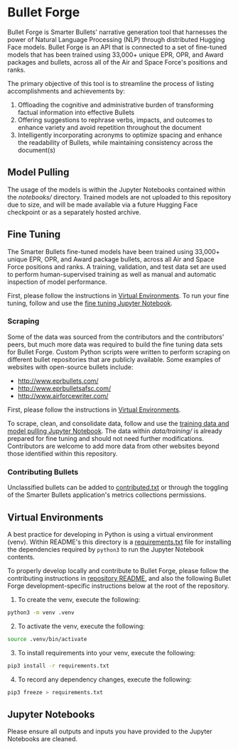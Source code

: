 # Bullet Forge

Bullet Forge is Smarter Bullets' narrative generation tool that harnesses the power of Natural Language Processing (NLP) through distributed Hugging Face models. Bullet Forge is an API that is connected to a set of fine-tuned models that has been trained using 33,000+ unique EPR, OPR, and Award packages and bullets, across all of the Air and Space Force's positions and ranks.

The primary objective of this tool is to streamline the process of listing accomplishments and achievements by:

1. Offloading the cognitive and administrative burden of transforming factual information into effective Bullets
2. Offering suggestions to rephrase verbs, impacts, and outcomes to enhance variety and avoid repetition throughout the document
3. Intelligently incorporating acronyms to optimize spacing and enhance the readability of Bullets, while maintaining consistency across the document(s)

## Model Pulling

The usage of the models is within the Jupyter Notebooks contained within the _notebooks/_ directory. Trained models are not uploaded to this repository due to size, and will be made available via a future Hugging Face checkpoint or as a separately hosted archive.

## Fine Tuning

The Smarter Bullets fine-tuned models have been trained using 33,000+ unique EPR, OPR, and Award package bullets, across all Air and Space Force positions and ranks. A training, validation, and test data set are used to perform human-supervised training as well as manual and automatic inspection of model performance.

First, please follow the instructions in [Virtual Environments](#virtual-environments). To run your fine tuning, follow and use the [fine tuning Jupyter Notebook](./notebooks/fine_tuning.ipynb).

### Scraping

Some of the data was sourced from the contributors and the contributors' peers, but much more data was required to build the fine tuning data sets for Bullet Forge. Custom Python scripts were written to perform scraping on different bullet repositories that are publicly available. Some examples of websites with open-source bullets include:

-   http://www.eprbullets.com/
-   http://www.eprbulletsafsc.com/
-   http://www.airforcewriter.com/

First, please follow the instructions in [Virtual Environments](#virtual-environments).

To scrape, clean, and consolidate data, follow and use the [training data and model pulling Jupyter Notebook](./notebooks/prepare_data.ipynb). The data within _data/training/_ is already prepared for fine tuning and should not need further modifications. Contributors are welcome to add more data from other websites beyond those identified within this repository.

### Contributing Bullets

Unclassified bullets can be added to [contributed.txt](./data/raw/contributed.txt) or through the toggling of the Smarter Bullets application's metrics collections permissions.

## Virtual Environments

A best practice for developing in Python is using a virtual environment (venv). Within README's this directory is a [requirements.txt](../requirements.txt) file for installing the dependencies required by `python3` to run the Jupyter Notebook contents.

To properly develop locally and contribute to Bullet Forge, please follow the contributing instructions in [repository README](../README.md), and also the following Bullet Forge development-specific instructions below at the root of the repository.

1. To create the venv, execute the following:

```bash
python3 -m venv .venv
```

2. To activate the venv, execute the following:

```bash
source .venv/bin/activate
```

3. To install requirements into your venv, execute the following:

```bash
pip3 install -r requirements.txt
```

4. To record any dependency changes, execute the following:

```bash
pip3 freeze > requirements.txt
```

## Jupyter Notebooks

Please ensure all outputs and inputs you have provided to the Jupyter Notebooks are cleaned.
